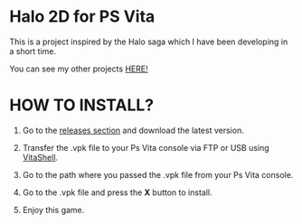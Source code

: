 # **Halo 2D for PS Vita**

This is a project inspired by the Halo saga which I have been developing in a short time.

You can see my other projects [HERE!](https://sites.google.com/view/vegettosandev/main)

# **HOW TO INSTALL?**

1) Go to the [releases section](https://github.com/VegettoSan/Halo2D_PsVita/releases) and download the latest version.

2) Transfer the .vpk file to your Ps Vita console via FTP or USB using [VitaShell](https://github.com/TheOfficialFloW/VitaShell/releases).

3) Go to the path where you passed the .vpk file from your Ps Vita console.

4) Go to the .vpk file and press the **X** button to install.

5) Enjoy this game.
